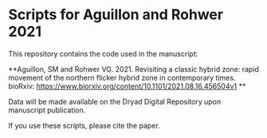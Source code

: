 # Scripts for Aguillon and Rohwer 2021


This repository contains the code used in the manuscript:

**Aguillon, SM and Rohwer VG. 2021. Revisiting a classic hybrid zone: rapid movement of the northern flicker hybrid zone in contemporary times. bioRxiv: https://www.biorxiv.org/content/10.1101/2021.08.16.456504v1 **

Data will be made available on the Dryad Digital Repository upon manuscript publication.

If you use these scripts, please cite the paper. 

